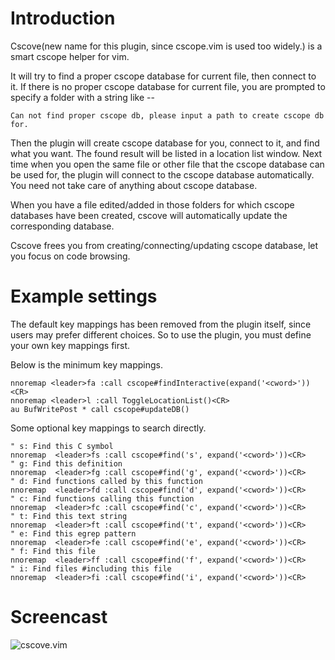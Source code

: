 # Introduction
Cscove(new name for this plugin, since cscope.vim is used too widely.) is a
smart cscope helper for vim.

It will try to find a proper cscope database for current file, then connect to
it. If there is no proper cscope database for current file, you are prompted to
specify a folder with a string like --

    Can not find proper cscope db, please input a path to create cscope db for.

Then the plugin will create cscope database for you, connect to it, and find
what you want. The found result will be listed in a location list window. Next
time when you open the same file or other file that the cscope database can be
used for, the plugin will connect to the cscope database automatically. You
need not take care of anything about cscope database.

When you have a file edited/added in those folders for which cscope databases
have been created, cscove will automatically update the corresponding database.

Cscove frees you from creating/connecting/updating cscope database, let you
focus on code browsing.

# Example settings
The default key mappings has been removed from the plugin itself, since users
may prefer different choices.
So to use the plugin, you must define your own key mappings first.

Below is the minimum key mappings.

    nnoremap <leader>fa :call cscope#findInteractive(expand('<cword>'))<CR>
    nnoremap <leader>l :call ToggleLocationList()<CR>
    au BufWritePost * call cscope#updateDB()

Some optional key mappings to search directly.

    " s: Find this C symbol
    nnoremap  <leader>fs :call cscope#find('s', expand('<cword>'))<CR>
    " g: Find this definition
    nnoremap  <leader>fg :call cscope#find('g', expand('<cword>'))<CR>
    " d: Find functions called by this function
    nnoremap  <leader>fd :call cscope#find('d', expand('<cword>'))<CR>
    " c: Find functions calling this function
    nnoremap  <leader>fc :call cscope#find('c', expand('<cword>'))<CR>
    " t: Find this text string
    nnoremap  <leader>ft :call cscope#find('t', expand('<cword>'))<CR>
    " e: Find this egrep pattern
    nnoremap  <leader>fe :call cscope#find('e', expand('<cword>'))<CR>
    " f: Find this file
    nnoremap  <leader>ff :call cscope#find('f', expand('<cword>'))<CR>
    " i: Find files #including this file
    nnoremap  <leader>fi :call cscope#find('i', expand('<cword>'))<CR>

# Screencast
![cscove.vim](https://brookhong.github.io/assets/images/cscove.gif)
